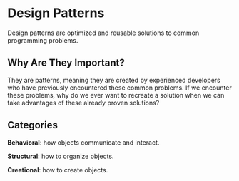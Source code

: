 # Design Patterns

Design patterns are optimized and reusable solutions to common programming problems.

## Why Are They Important?

They are patterns, meaning they are created by experienced developers who have previously encountered these common problems. If we encounter these problems, why do we ever want to recreate a solution when we can take advantages of these already proven solutions?

## Categories

**Behavioral**: how objects communicate and interact.

**Structural**: how to organize objects.

**Creational**: how to create objects.
